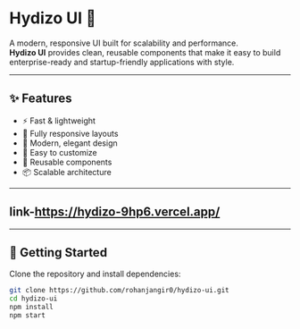 # Hydizo UI 🚀

A modern, responsive UI built for scalability and performance.  
**Hydizo UI** provides clean, reusable components that make it easy to build enterprise-ready and startup-friendly applications with style.

---

## ✨ Features
- ⚡ Fast & lightweight
- 📱 Fully responsive layouts
- 🎨 Modern, elegant design
- 🔧 Easy to customize
- 🧩 Reusable components
- 📦 Scalable architecture

---

## link-https://hydizo-9hp6.vercel.app/

---

## 🚀 Getting Started

Clone the repository and install dependencies:

```bash
git clone https://github.com/rohanjangir0/hydizo-ui.git
cd hydizo-ui
npm install
npm start
